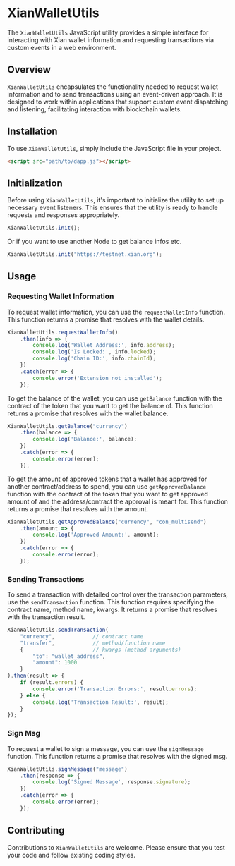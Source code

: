 # XianWalletUtils

The `XianWalletUtils` JavaScript utility provides a simple interface for interacting with Xian wallet information and requesting transactions via custom events in a web environment.

## Overview

`XianWalletUtils` encapsulates the functionality needed to request wallet information and to send transactions using an event-driven approach. It is designed to work within applications that support custom event dispatching and listening, facilitating interaction with blockchain wallets.

## Installation

To use `XianWalletUtils`, simply include the JavaScript file in your project.

```html
<script src="path/to/dapp.js"></script>
```

## Initialization

Before using `XianWalletUtils`, it's important to initialize the utility to set up necessary event listeners. This ensures that the utility is ready to handle requests and responses appropriately.

```javascript
XianWalletUtils.init();
```

Or if you want to use another Node to get balance infos etc.

```javascript
XianWalletUtils.init("https://testnet.xian.org");
```

## Usage

### Requesting Wallet Information

To request wallet information, you can use the `requestWalletInfo` function. This function returns a promise that resolves with the wallet details.

```javascript
XianWalletUtils.requestWalletInfo()
    .then(info => {
        console.log('Wallet Address:', info.address);
        console.log('Is Locked:', info.locked);
        console.log('Chain ID:', info.chainId);
    })
    .catch(error => {
        console.error('Extension not installed');
    });
```

To get the balance of the wallet, you can use `getBalance` function with the contract of the token that you want to get the balance of. This function returns a promise that resolves with the wallet balance.

```javascript
XianWalletUtils.getBalance("currency")
    .then(balance => {
        console.log('Balance:', balance);
    })
    .catch(error => {
        console.error(error);
    });
```

To get the amount of approved tokens that a wallet has approved for another contract/address to spend, you can use `getApprovedBalance` function with the contract of the token that you want to get approved amount of and the address/contract the approval is meant for. This function returns a promise that resolves with the amount.

```javascript
XianWalletUtils.getApprovedBalance("currency", "con_multisend")
    .then(amount => {
        console.log('Approved Amount:', amount);
    })
    .catch(error => {
        console.error(error);
    });
```

### Sending Transactions

To send a transaction with detailed control over the transaction parameters, use the `sendTransaction` function. This function requires specifying the contract name, method name, kwargs. It returns a promise that resolves with the transaction result.

```javascript
XianWalletUtils.sendTransaction(
    "currency",            // contract name
    "transfer",            // method/function name
    {                      // kwargs (method arguments)
        "to": "wallet_address",
        "amount": 1000
    }
).then(result => {
    if (result.errors) {
        console.error('Transaction Errors:', result.errors);
    } else {
        console.log('Transaction Result:', result);
    }
});
```

### Sign Msg

To request a wallet to sign a message, you can use the `signMessage` function. This function returns a promise that resolves with the signed msg.

```javascript
XianWalletUtils.signMessage("message")
    .then(response => {
        console.log('Signed Message', response.signature);
    })
    .catch(error => {
        console.error(error);
    });
```

## Contributing

Contributions to `XianWalletUtils` are welcome. Please ensure that you test your code and follow existing coding styles.
